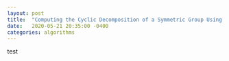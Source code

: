 ```yaml
---
layout: post
title:  "Computing the Cyclic Decomposition of a Symmetric Group Using DFS"
date:   2020-05-21 20:35:00 -0400
categories: algorithms
---
```


test
